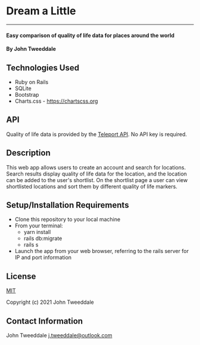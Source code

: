 # Dream a Little

___

#### Easy comparison of quality of life data for places around the world

#### By **John Tweeddale**

## Technologies Used

* Ruby on Rails
* SQLite
* Bootstrap
* Charts.css - <https://chartscss.org>

## API

Quality of life data is provided by the [Teleport API](https://developers.teleport.org/api/). No API key is required.

## Description

This web app allows users to create an account and search for locations. Search results display quality of life data for the location, and the location can be added to the user's shortlist. On the shortlist page a user can view shortlisted locations and sort them by different quality of life markers.

## Setup/Installation Requirements

* Clone this repository to your local machine
* From your terminal:
  * yarn install
  * rails db:migrate
  * rails s
* Launch the app from your web browser, referring to the rails server for IP and port information

## License

[MIT](https://en.wikipedia.org/wiki/MIT_License)

Copyright (c) 2021 John Tweeddale

## Contact Information

John Tweeddale <j.tweeddale@outlook.com>